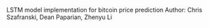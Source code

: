 LSTM model implementation for bitcoin price prediction 
Author: Chris Szafranski, Dean Paparian, Zhenyu Li 
